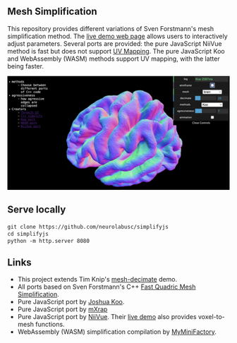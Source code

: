 ## Mesh Simplification

This repository provides different variations of Sven Forstmann's mesh simplification method. The [live demo web page](https://neurolabusc.github.io/simplifyjs/) allows users to interactively adjust parameters. Several ports are provided: the pure JavaScript NiiVue method is fast but does not support [UV Mapping](https://en.wikipedia.org/wiki/UV_mapping). The pure JavaScript Koo and WebAssembly (WASM) methods support UV mapping, with the latter being faster.

![simplify live demo](simplify.jpg)

## Serve locally

```
git clone https://github.com/neurolabusc/simplifyjs
cd simplifyjs
python -m http.server 8080
```

## Links

 - This project extends Tim Knip's [mesh-decimate](https://github.com/timknip/mesh-decimate) demo. 
 - All ports based on Sven Forstmann's C++ [Fast Quadric Mesh Simplification](https://github.com/sp4cerat/Fast-Quadric-Mesh-Simplification).
 - Pure JavaScript port by [Joshua Koo](https://gist.github.com/zz85/a317597912d68cf046558006d7647381).
 - Pure JavaScript port by [mXrap](https://mxrap.com/js_docs/lib_QuadricMeshSimplification.html)
 - Pure JavaScript port by [NiiVue](https://github.com/niivue/niivue-mesh). Their [live demo](https://niivue.github.io/niivue-mesh/) also provides voxel-to-mesh functions.
 - WebAssembly (WASM) simplification compilation by [MyMiniFactory](https://github.com/MyMiniFactory/Fast-Quadric-Mesh-Simplification).
 